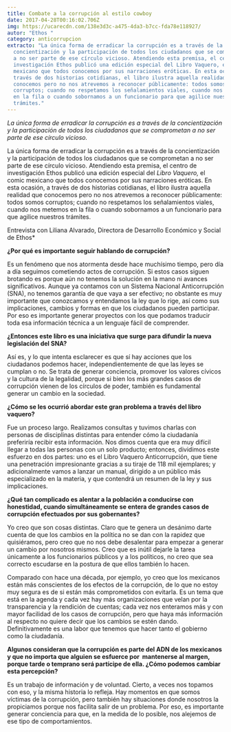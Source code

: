 ```yaml
---
title: Combate a la corrupción al estilo cowboy
date: 2017-04-28T00:16:02.706Z
img: https://ucarecdn.com/138e3d3c-a475-4da3-b7cc-fda78e118927/
autor: "Ethos "
category: anticorrupcion
extracto: "La única forma de erradicar la corrupción es a través de la
  concientización y la participación de todos los ciudadanos que se comprometan
  a no ser parte de ese círculo vicioso. Atendiendo esta premisa, el centro de
  investigación Ethos publicó una edición especial del Libro Vaquero, el comic
  mexicano que todos conocemos por sus narraciones eróticas. En esta ocasión, a
  través de dos historias cotidianas, el libro ilustra aquella realidad que
  conocemos pero no nos atrevemos a reconocer públicamente: todos somos
  corruptos; cuando no respetamos los señalamientos viales, cuando nos metemos
  en la fila o cuando sobornamos a un funcionario para que agilice nuestros
  trámites."
---
```

*La única forma de erradicar la corrupción es a través de la concientización y la participación de todos los ciudadanos que se comprometan a no ser parte de ese círculo vicioso.*

La única forma de erradicar la corrupción es a través de la concientización y la participación de todos los ciudadanos que se comprometan a no ser parte de ese círculo vicioso. Atendiendo esta premisa, el centro de investigación Ethos publicó una edición especial del *Libro Vaquero,* el comic mexicano que todos conocemos por sus narraciones eróticas. En esta ocasión, a través de dos historias cotidianas, el libro ilustra aquella realidad que conocemos pero no nos atrevemos a reconocer públicamente: todos somos corruptos; cuando no respetamos los señalamientos viales, cuando nos metemos en la fila o cuando sobornamos a un funcionario para que agilice nuestros trámites.

Entrevista con Liliana Alvarado, Directora de Desarrollo Económico y Social de Ethos*

**¿Por qué es importante seguir hablando de corrupción?**

Es un fenómeno que nos atormenta desde hace muchísimo tiempo, pero día a día seguimos cometiendo actos de corrupción. Si estos casos siguen brotando es porque aún no tenemos la solución en la mano ni avances significativos. Aunque ya contamos con un Sistema Nacional Anticorrupción (SNA), no tenemos garantía de que vaya a ser efectivo; no obstante es muy importante que conozcamos y entendamos la ley que lo rige, así como sus implicaciones, cambios y formas en que los ciudadanos pueden participar. Por eso es importante generar proyectos con los que podamos traducir toda esa información técnica a un lenguaje fácil de comprender.

**¿Entonces este libro es una iniciativa que surge para difundir la nueva legislación del SNA?**

Así es, y lo que intenta esclarecer es que sí hay acciones que los ciudadanos podemos hacer, independientemente de que las leyes se cumplan o no. Se trata de generar conciencia, promover los valores cívicos y la cultura de la legalidad, porque si bien los más grandes casos de corrupción vienen de los círculos de poder, también es fundamental generar un cambio en la sociedad.

**¿Cómo se les ocurrió abordar este gran problema a través del libro vaquero?**

Fue un proceso largo. Realizamos consultas y tuvimos charlas con personas de disciplinas distintas para entender cómo la ciudadanía preferiría recibir esta información. Nos dimos cuenta que era muy difícil llegar a todas las personas con un solo producto; entonces, dividimos este esfuerzo en dos partes: uno es el Libro Vaquero Anticorrupción, que tiene una penetración impresionante gracias a su tiraje de 118 mil ejemplares; y adicionalmente vamos a lanzar un manual, dirigido a un público más especializado en la materia, y que contendrá un resumen de la ley y sus implicaciones.

**¿Qué tan complicado es alentar a la población a conducirse con honestidad, cuando simultáneamente se entera de grandes casos de corrupción efectuados por sus gobernantes?**

Yo creo que son cosas distintas. Claro que te genera un desánimo darte cuenta de que los cambios en la política no se dan con la rapidez que quisiéramos, pero creo que no nos debe desalentar para empezar a generar un cambio por nosotros mismos. Creo que es inútil dejarle la tarea únicamente a los funcionarios públicos y a los políticos, no creo que sea correcto escudarse en la postura de que ellos también lo hacen.

Comparado con hace una década, por ejemplo, yo creo que los mexicanos están más conscientes de los efectos de la corrupción, de lo que no estoy muy segura es de si están más comprometidos con evitarla. Es un tema que está en la agenda y cada vez hay más organizaciones que velan por la transparencia y la rendición de cuentas; cada vez nos enteramos más y con mayor facilidad de los casos de corrupción, pero que haya más información al respecto no quiere decir que los cambios se estén dando. Definitivamente es una labor que tenemos que hacer tanto el gobierno como la ciudadanía.

**Algunos consideran que la corrupción es parte del ADN de los mexicanos y que no importa que alguien se esfuerce por  mantenerse al margen, porque tarde o temprano será partícipe de ella. ¿Cómo podemos cambiar esta percepción?**

Es un trabajo de información y de voluntad. Cierto, a veces nos topamos con eso, y la misma historia lo refleja. Hay momentos en que somos víctimas de la corrupción, pero también hay situaciones donde nosotros la propiciamos porque nos facilita salir de un problema. Por eso, es importante generar conciencia para que, en la medida de lo posible, nos alejemos de ese tipo de comportamientos.